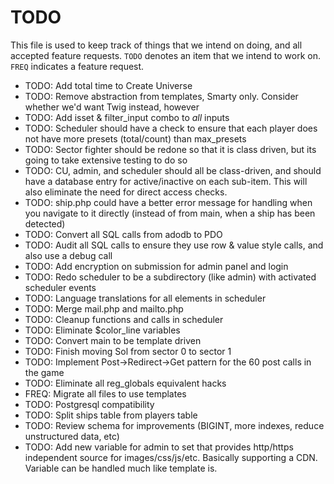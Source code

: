 # TODO
This file is used to keep track of things that we intend on doing, and all accepted feature requests. `TODO` denotes an item that we intend to work on. `FREQ` indicates a feature request.

- TODO: Add total time to Create Universe
- TODO: Remove abstraction from templates, Smarty only. Consider whether we'd want Twig instead, however
- TODO: Add isset & filter_input combo to *all* inputs
- TODO: Scheduler should have a check to ensure that each player does not have more presets (total/count) than max_presets
- TODO: Sector fighter should be redone so that it is class driven, but its going to take extensive testing to do so
- TODO: CU, admin, and scheduler should all be class-driven, and should have a database entry for active/inactive on each sub-item. This will also eliminate the need for direct access checks.
- TODO: ship.php could have a better error message for handling when you navigate to it directly (instead of from main, when a ship has been detected)
- TODO: Convert all SQL calls from adodb to PDO
- TODO: Audit all SQL calls to ensure they use row & value style calls, and also use a debug call
- TODO: Add encryption on submission for admin panel and login
- TODO: Redo scheduler to be a subdirectory (like admin) with activated scheduler events
- TODO: Language translations for all elements in scheduler
- TODO: Merge mail.php and mailto.php
- TODO: Cleanup functions and calls in scheduler
- TODO: Eliminate $color_line variables
- TODO: Convert main to be template driven
- TODO: Finish moving Sol from sector 0 to sector 1
- TODO: Implement Post->Redirect->Get pattern for the 60 post calls in the game
- TODO: Eliminate all reg_globals equivalent hacks
- FREQ: Migrate all files to use templates
- TODO: Postgresql compatibility
- TODO: Split ships table from players table
- TODO: Review schema for improvements (BIGINT, more indexes, reduce unstructured data, etc)
- TODO: Add new variable for admin to set that provides http/https independent source for images/css/js/etc. Basically supporting a CDN. Variable can be handled much like template is.
